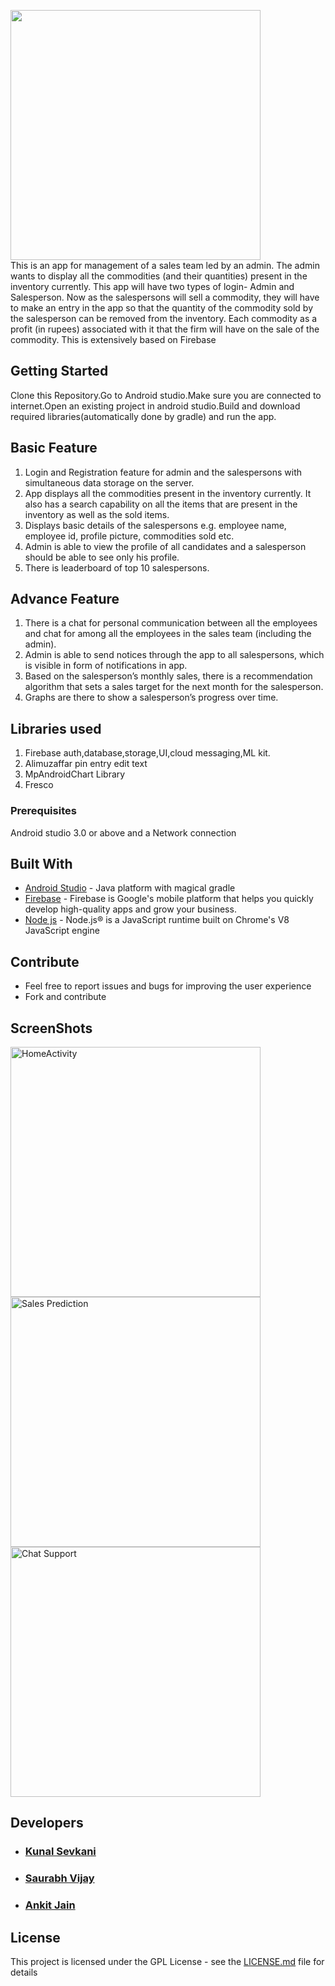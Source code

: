 <p>
<img src="./logo.png" width="400px"><br>
This is an app for management of a sales team led by an admin. The
admin wants to display all the commodities (and their quantities) present in the
inventory currently. This app will have two types of login- Admin and Salesperson.
Now as the salespersons will sell a commodity, they will have to make an entry in
the app so that the quantity of the commodity sold by the salesperson can be
removed from the inventory. Each commodity as a profit (in rupees) associated with
it that the firm will have on the sale of the commodity. This is extensively based on Firebase
<p>

## Getting Started

Clone this Repository.Go to Android studio.Make sure you are connected to internet.Open an existing project in android studio.Build and
download required libraries(automatically done by gradle) and run the app.

## Basic Feature
1. Login and Registration feature for admin and the salespersons with
  simultaneous data storage on the server.
2. App displays all the commodities present in the inventory currently.
  It also has a search capability on all the items that are present in
  the inventory as well as the sold items.
3. Displays basic details of the salespersons e.g. employee name, employee
  id, profile picture, commodities sold etc.
4. Admin is able to view the profile of all candidates and a
  salesperson should be able to see only his profile.
5. There is leaderboard of top 10 salespersons.

## Advance Feature

1. There  is a chat for personal communication between all the
  employees and chat for among all the
  employees in the sales team (including the admin).
2. Admin is able to send notices through the app to all salespersons,
  which is visible in form of notifications in app.
3. Based on the salesperson’s monthly sales, there is a recommendation
  algorithm that sets a sales target for the next month for the salesperson.
4. Graphs are there to show a salesperson’s progress over time.


## Libraries used

1. Firebase auth,database,storage,UI,cloud messaging,ML kit.
2. Alimuzaffar pin entry edit text
3. MpAndroidChart Library
4. Fresco


### Prerequisites

Android studio 3.0 or above and a Network connection


## Built With

* [Android Studio](https://developer.android.com/studio/) - Java platform with magical gradle
* [Firebase](https://firebase.google.com/) - Firebase is Google's mobile platform that helps you quickly develop high-quality apps and grow your business.
* [Node js](https://nodejs.org/) - Node.js® is a JavaScript runtime built on Chrome's V8 JavaScript engine

## Contribute
* Feel free to report issues and bugs for improving the user experience
* Fork and contribute

## ScreenShots

<p>
<img src="https://github.com/kunalmnnit/ShopClaws/blob/master/Screenshot_2018-09-27-03-49-44-654_com.kunal.shopclaws.png" alt="HomeActivity" height="400px">
<img src="https://github.com/kunalmnnit/ShopClaws/blob/master/Screenshot_2018-09-27-03-51-28-624_com.kunal.shopclaws.png" alt="Sales Prediction" height="400px">
<img src="https://github.com/kunalmnnit/ShopClaws/blob/master/Screenshot_2018-09-27-11-20-58-571_com.kunal.shopclaws.png" alt="Chat Support" height="400px">
<p>

## Developers

* ### [Kunal Sevkani](https://github.com/kunalmnnit) 
* ### [Saurabh Vijay](https://github.com/SaurabhVj)
* ### [Ankit Jain](https://github.com/jankit311)




## License

This project is licensed under the GPL License - see the [LICENSE.md](LICENSE.md) file for details

